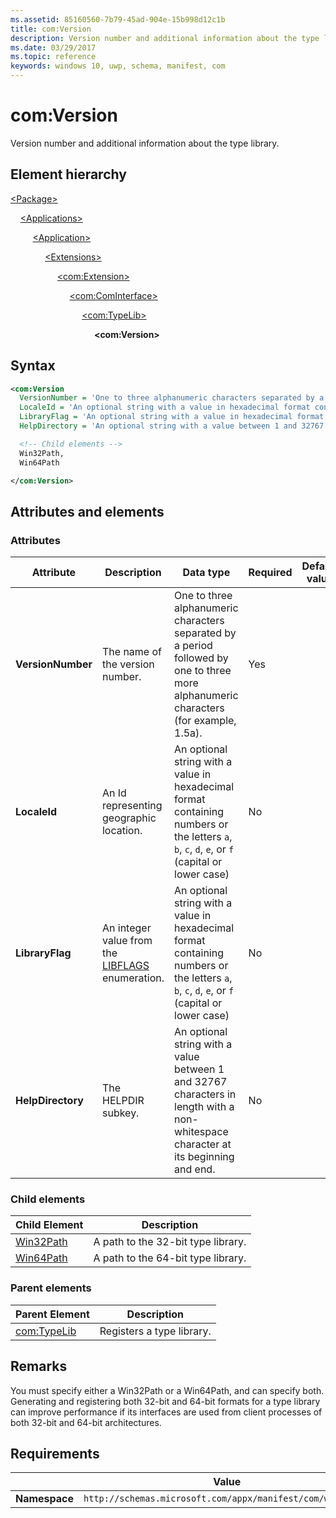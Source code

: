 ```yaml
---
ms.assetid: 85160560-7b79-45ad-904e-15b998d12c1b
title: com:Version
description: Version number and additional information about the type library (in Package/Applications).
ms.date: 03/29/2017
ms.topic: reference
keywords: windows 10, uwp, schema, manifest, com
---
```


# com:Version

Version number and additional information about the type library.

## Element hierarchy

[\<Package\>](element-package.md)

&nbsp;&nbsp;&nbsp;&nbsp;[\<Applications\>](element-applications.md)

&nbsp;&nbsp;&nbsp;&nbsp; &nbsp;&nbsp;&nbsp;&nbsp;[\<Application\>](element-application.md)

&nbsp;&nbsp;&nbsp;&nbsp; &nbsp;&nbsp;&nbsp;&nbsp; &nbsp;&nbsp;&nbsp;&nbsp;[\<Extensions\>](element-1-extensions.md)

&nbsp;&nbsp;&nbsp;&nbsp; &nbsp;&nbsp;&nbsp;&nbsp; &nbsp;&nbsp;&nbsp;&nbsp; &nbsp;&nbsp;&nbsp;&nbsp;[\<com:Extension\>](element-com-extension.md)

&nbsp;&nbsp;&nbsp;&nbsp; &nbsp;&nbsp;&nbsp;&nbsp; &nbsp;&nbsp;&nbsp;&nbsp; &nbsp;&nbsp;&nbsp;&nbsp; &nbsp;&nbsp;&nbsp;&nbsp;[\<com:ComInterface\>](element-com-cominterface.md)

&nbsp;&nbsp;&nbsp;&nbsp; &nbsp;&nbsp;&nbsp;&nbsp; &nbsp;&nbsp;&nbsp;&nbsp; &nbsp;&nbsp;&nbsp;&nbsp; &nbsp;&nbsp;&nbsp;&nbsp; &nbsp;&nbsp;&nbsp;&nbsp;[\<com:TypeLib\>](element-com-typelib.md)

&nbsp;&nbsp;&nbsp;&nbsp; &nbsp;&nbsp;&nbsp;&nbsp; &nbsp;&nbsp;&nbsp;&nbsp; &nbsp;&nbsp;&nbsp;&nbsp; &nbsp;&nbsp;&nbsp;&nbsp; &nbsp;&nbsp;&nbsp;&nbsp; &nbsp;&nbsp;&nbsp;&nbsp;**\<com:Version\>**

## Syntax

```xml
<com:Version
  VersionNumber = 'One to three alphanumeric characters separated by a period followed by one to three more alphanumeric characters (for example, 1.5a).'
  LocaleId = 'An optional string with a value in hexadecimal format containing numbers or the letters a, b, c, d, e, or f (capital or lower case)'.
  LibraryFlag = 'An optional string with a value in hexadecimal format containing numbers or the letters a, b, c, d, e, or f (capital or lower case).'
  HelpDirectory = 'An optional string with a value between 1 and 32767 characters in length with a non-whitespace character at its beginning and end.' >

  <!-- Child elements -->
  Win32Path,
  Win64Path

</com:Version>
```

## Attributes and elements

### Attributes

| Attribute | Description | Data type | Required | Default value |
|-|-|-|-|-|
| **VersionNumber** | The name of the version number. | One to three alphanumeric characters separated by a period followed by one to three more alphanumeric characters (for example, 1.5a). | Yes |  |
| **LocaleId** | An Id representing geographic location. | An optional string with a value in hexadecimal format containing numbers or the letters `a`, `b`, `c`, `d`, `e`, or `f` (capital or lower case) | No |  |
| **LibraryFlag** | An integer value from the [LIBFLAGS](/windows/win32/api/oaidl/ne-oaidl-libflags) enumeration. | An optional string with a value in hexadecimal format containing numbers or the letters `a`, `b`, `c`, `d`, `e`, or `f` (capital or lower case) | No |  |
| **HelpDirectory** | The HELPDIR subkey. | An optional string with a value between 1 and 32767 characters in length with a non-whitespace character at its beginning and end. | No |  |

### Child elements

| Child Element | Description |
|-|-|
| [Win32Path](element-com-win32path.md) | A path to the 32-bit type library. |
| [Win64Path](element-com-win64path.md) | A path to the 64-bit type library. |

### Parent elements

| Parent Element | Description |
|-|-|
| [com:TypeLib](element-com-typelib.md) | Registers a type library. |

## Remarks

You must specify either a Win32Path or a Win64Path, and can specify both. Generating and registering both 32-bit and 64-bit formats for a type library can improve performance if its interfaces are used from client processes of both 32-bit and 64-bit architectures.

## Requirements

|   | Value  |
|--|--|
| **Namespace** | `http://schemas.microsoft.com/appx/manifest/com/windows10` |
